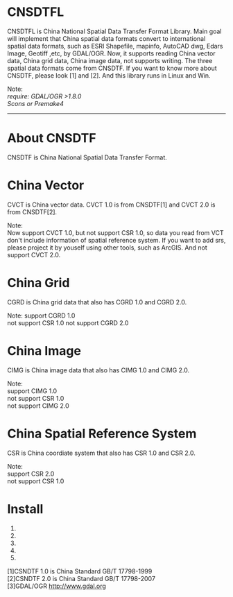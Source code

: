 CNSDTFL
==================
CNSDTFL is China National Spatial Data Transfer Format Library. Main goal will implement that China spatial data formats convert to international spatial data formats, such as ESRI Shapefile, mapinfo, AutoCAD dwg, Edars Image, Geotiff ,etc, by GDAL/OGR. Now, it supports reading China vector data, China grid data, China image data, not supports writing. The three spatial data formats come from CNSDTF. If you want to know more about CNSDTF, please look [1] and [2]. And this library runs in Linux and Win.

Note:  
*require: GDAL/OGR >1.8.0*  
*Scons or Premake4*
************

About CNSDTF
============
CNSDTF is China National Spatial Data Transfer Format.

China Vector
============
CVCT is China vector data.
CVCT 1.0 is from CNSDTF[1] and CVCT 2.0 is from CNSDTF[2]. 

Note:  
Now support CVCT 1.0, but not support CSR 1.0, so data you read from VCT don't include information of spatial reference system. If you want to add srs, please project it by youself using other tools, such as ArcGIS. And not support CVCT 2.0.

China Grid
==========
CGRD is China grid data that also has CGRD 1.0 and CGRD 2.0.  

Note: 
support CGRD 1.0  
not support CSR 1.0
not support CGRD 2.0  

China Image
===========
CIMG is China image data that also has CIMG 1.0 and CIMG 2.0.  

Note:  
support CIMG 1.0  
not support CSR 1.0  
not support CIMG 2.0  

China Spatial Reference System
==============================
CSR is China coordiate system that also has CSR 1.0 and CSR 2.0.   

Note:  
support CSR 2.0  
not support CSR 1.0  

Install
=======
1.
2.
3.
4.
5.

[1]CSNDTF 1.0 is China Standard GB/T 17798-1999  
[2]CSNDTF 2.0 is China Standard GB/T 17798-2007  
[3]GDAL/OGR http://www.gdal.org  
